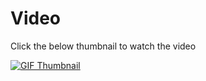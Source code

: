 # Video 

Click the below thumbnail to watch the video

[![GIF Thumbnail](https://img.youtube.com/vi/zFaaG-iEQqg/maxresdefault.jpg)](https://youtu.be/zFaaG-iEQqg?si=qpNlWAhff9yxkIFb)
